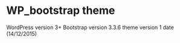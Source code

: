 # WP_bootstrap theme
WordPress version 3+
Bootstrap version 3.3.6
theme version 1 date (14/12/2015)
